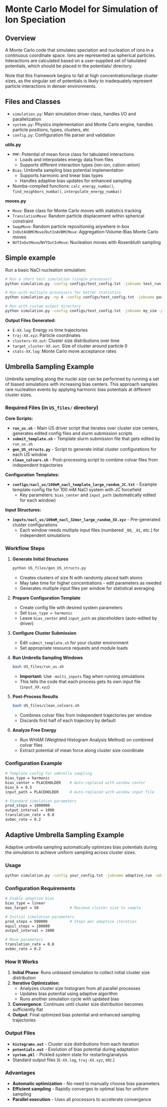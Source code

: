 # Monte Carlo Model for Simulation of Ion Speciation

## Overview
A Monte Carlo code that simulates speciation and nucleation of ions in a continuous coordinate space. Ions are represented as spherical particles. Interactions are calculated based on a user-supplied set of tabulated potentials, which should be placed in the potentials/ directory.

Note that this framework begins to fail at high concentrations/large cluster sizes, as the singular set of potentials is likely to inadequately represent particle interactions in denser environments. 
 
## Files and Classes

- `simulation.py`: Main simulation driver class, handles I/O and parallelization
- `system.py`: Physics implementation and Monte Carlo engine, handles particle positions, types, clusters, etc
- `config.py`: Configuration file parser and validation

**utils.py**
- `PMF`: Potential of mean force class for tabulated interactions
  - Loads and interpolates energy data from files
  - Supports different interaction types (ion-ion, cation-anion)
- `Bias`: Umbrella sampling bias potential implementation
  - Supports harmonic and linear bias types
  - Handles adaptive bias updates for enhanced sampling
- Numba-compiled functions: `calc_energy_numba()`, `find_neighbors_numba()`, `interpolate_energy_numba()`

**moves.py**
- `Move`: Base class for Monte Carlo moves with statistics tracking
- `TranslationMove`: Random particle displacement within spherical constraint
- `SwapMove`: Random particle repositioning anywhere in box
- `InOutAVBMCMove`/`OutInAVBMCMove`: Aggregation-Volume-Bias Monte Carlo moves
- `NVTInOutMove`/`NVTOutInMove`: Nucleation moves with Rosenbluth sampling

## Simple example

Run a basic NaCl nucleation simulation:

```bash
# Run a short test simulation (single processor)
python simulation.py -config configs/test_config.txt -jobname test_run

# Run with multiple processors for better statistics
python simulation.py -np 4 -config configs/test_config.txt -jobname parallel_test

# Run with custom output directory
python simulation.py -config configs/test_config.txt -jobname my_sim -path ./results
```

**Output Files Generated:**
- `E-XX.log`: Energy vs time trajectories
- `traj-XX.xyz`: Particle coordinates
- `clusters-XX.out`: Cluster size distributions over time
- `target_cluster-XX.out`: Size of cluster around particle 0
- `stats-XX.log`: Monte Carlo move acceptance rates

## Umbrella Sampling Example

Umbrella sampling along the nuclei size can be performed by running a set of biased simulations with increasing bias centers. This approach samples rare nucleation events by applying harmonic bias potentials at different cluster sizes.

### Required Files (in `US_files/` directory)

**Core Scripts:**
- **`run_us.sh`** - Main US driver script that iterates over cluster size centers, generates edited config files and slurm submission scripts
- **`submit_template.sh`** - Template slurm submission file that gets edited by `run_us.sh`
- **`gen_US_structs.py`** - Script to generate initial cluster configurations for each US window
- **`clean_colvars.sh`** - Post-processing script to combine colvar files from independent trajectories

**Configuration Templates:**
- **`configs/nacl_us/100mM_nacl_template_large_random_JC.txt`** - Example template config file for 100 mM NaCl system with JC forcefield
  - Key parameters: `bias_center` and `input_path` (automatically edited for each window)

**Input Structures:**
- **`inputs/nacl_us/100mM_nacl_32mer_large_random_XX.xyz`** - Pre-generated cluster configurations
  - Each window needs multiple input files (numbered `_00`, `_01`, etc.) for independent simulations

### Workflow Steps

1. **Generate Initial Structures**
   ```bash
   python US_files/gen_US_structs.py
   ```
   - Creates clusters of size N with randomly placed bath atoms
   - May take time for higher concentrations - edit parameters as needed
   - Generates multiple input files per window for statistical averaging

2. **Prepare Configuration Template**
   - Create config file with desired system parameters
   - Set `bias_type = harmonic` 
   - Leave `bias_center` and `input_path` as placeholders (auto-edited by driver)

3. **Configure Cluster Submission**
   - Edit `submit_template.sh` for your cluster environment
   - Set appropriate resource requests and module loads

4. **Run Umbrella Sampling Windows**
   ```bash
   bash US_files/run_us.sh
   ```
   - **Important:** Use `-multi_inputs` flag when running simulations
   - This tells the code that each process gets its own input file (`input_XX.xyz`)

5. **Post-Process Results**
   ```bash
   bash US_files/clean_colvars.sh
   ```
   - Combines colvar files from independent trajectories per window
   - Discards first half of each trajectory by default

6. **Analyze Free Energy**
   - Run WHAM (Weighted Histogram Analysis Method) on combined colvar files
   - Extract potential of mean force along cluster size coordinate

### Configuration Example

```bash
# Template config for umbrella sampling
bias_type = harmonic
bias_center = PLACEHOLDER    # Auto-replaced with window center
bias_k = 0.5
input_path = PLACEHOLDER     # Auto-replaced with window input file

# Standard simulation parameters
prod_steps = 1000000
output_interval = 1000
translation_rate = 0.8
avbmc_rate = 0.2
```

## Adaptive Umbrella Sampling Example

Adaptive umbrella sampling automatically optimizes bias potentials during the simulation to achieve uniform sampling across cluster sizes.

### Usage

```bash
python simulation.py -config your_config.txt -jobname adaptive_run -adapUS
```

### Configuration Requirements

```bash
# Enable adaptive bias
bias_type = linear
max_target = 50              # Maximum cluster size to sample

# Initial simulation parameters  
prod_steps = 500000          # Steps per adaptive iteration
equil_steps = 100000
output_interval = 1000

# Move parameters
translation_rate = 0.8
avbmc_rate = 0.2
```

### How It Works

1. **Initial Phase**: Runs unbiased simulation to collect initial cluster size distribution
2. **Iterative Optimization**: 
   - Analyzes cluster size histogram from all parallel processes
   - Updates bias potential using adaptive algorithm
   - Runs another simulation cycle with updated bias
3. **Convergence**: Continues until cluster size distribution becomes sufficiently flat
4. **Output**: Final optimized bias potential and enhanced sampling trajectories

### Output Files

- **`histograms.out`** - Cluster size distributions from each iteration
- **`potentials.out`** - Evolution of bias potential during adaptation
- **`system.pkl`** - Pickled system state for restarting/analysis
- Standard output files (`E-XX.log`, `traj-XX.xyz`, etc.)

### Advantages

- **Automatic optimization** - No need to manually choose bias parameters
- **Efficient sampling** - Rapidly converges to optimal bias for uniform sampling  
- **Parallel execution** - Uses all processors to accelerate convergence